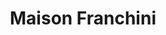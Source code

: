 ---
title: "Maison Franchini"
url: /tullins/maison-franchini-avenue-de-saint-quentin/
shop: boulangerie
---